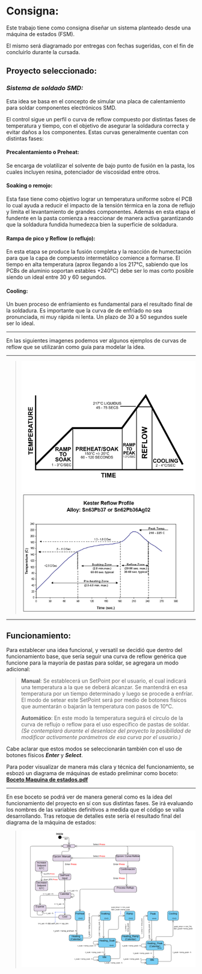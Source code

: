 # Consigna:

Este trabajo tiene como consigna diseñar un sistema planteado desde una máquina de estados (FSM).

El mismo será diagramado por entregas con fechas sugeridas, con el fin de concluirlo durante la cursada.

## Proyecto seleccionado:

### *Sistema de soldado SMD:*

Esta idea se basa en el concepto de simular una placa de   calentamiento para soldar componentes electrónicos SMD.

El control sigue un perfil o curva de reflow compuesto por distintas fases de temperatura y tiempo, con el objetivo de asegurar la soldadura correcta y evitar daños a los componentes. Estas curvas generalmente cuentan con distintas fases:

#### Precalentamiento o Preheat:
Se encarga de volatilizar el solvente de bajo punto de fusión en la pasta, los cuales incluyen resina, potenciador de viscosidad entre otros.

#### Soaking o remojo:
Esta fase tiene como objetivo lograr un temperatura uniforme sobre el PCB lo cual ayuda a reducir el impacto de la tensión térmica en la zona de reflujo y limita el levantamiento de grandes componentes. Además en esta etapa el fundente en la pasta comienza a reaccionar de manera activa garantizando que la soldadura fundida humedezca bien la superficie de soldadura.

#### Rampa de pico y Reflow (o reflujo):

En esta etapa se produce la fusión completa y la reacción de humectación para que la capa de compuesto intermetálico comience a formarse. El tiempo en alta temperatura (aprox llegando a los 217°C, sabiendo que los PCBs de aluminio soportan estables +240°C) debe ser lo mas corto posible siendo un ideal entre 30 y 60 segundos.

#### Cooling:
Un buen proceso de enfriamiento es fundamental para el resultado final de la soldadura. Es importante que la curva de de enfríado no sea pronunciada, ni muy rápida ni lenta. Un plazo de 30 a 50 segundos suele ser lo ideal. 

---

En las siguientes imagenes podemos ver algunos ejemplos de curvas de reflow que se utilizarán como guía para modelar la idea.

---

>![Curva_reflow_1](https://github.com/fraansalo/informatica_2/blob/main/images/800px-RSS_Components_of_a_Profile1.svg.png?raw=true)
>![Curva_reflow_2](https://github.com/fraansalo/informatica_2/blob/main/images/kester1.jpg?raw=true)

---


## Funcionamiento:

Para establecer una idea funcional, y versatil se decidió que dentro del funcionamiento base, que sería seguir una curva de reflow genérica que funcione para la mayoría de pastas para soldar, se agregara un modo adicional:

> **Manual**: Se establecerá un SetPoint por el usuario, el cual indicará una temperatura a la que se deberá alcanzar. Se mantendrá en esa temperatura por un tiempo determinado y luego se procede a enfríar. El modo de setear este SetPoint será por medio de botones fisicos que aumentarán o bajarán la temperatura con pasos de 10°C.
>
> **Automático**: En este modo la temperatura seguirá el circulo de la curva de reflujo o reflow para el uso específico de pastas de soldar. *(Se contemplará durante el desenlace del proyecto la posibilidad de modificar activamente parámetros de esa curva por el usuario.)*

Cabe aclarar que estos modos se seleccionarán también con el uso de botones físicos ***Enter*** y ***Select***.

Para poder visualizar de manera más clara y técnica del funcionamiento, se esbozó un diagrama de máquinas de estado preliminar como boceto:
[**Boceto Maquina de estados.pdf**](https://github.com/fraansalo/informatica_2/blob/5d98e0c3dc995769c6904ed7fd2d0cfd7a1fc2f3/tp2/state%20Machine%20TP2_250828_113235_250828_114103.pdf)

---

En ese boceto se podrá ver de manera general como es la idea del funcionamiento del proyecto en sí con sus distintas fases. Se irá evaluando los nombres de las variables definitivos a medida que el código se valla desarrollando. 
Tras retoque de detalles este sería el resultado final del diagrama de la máquina de estados:

>![diagrama_maquinaestados](https://github.com/fraansalo/informatica_2/blob/b4c3982caba6b040ab1e8da4ddf514fa8bb27a62/images/diagrama_terminado.png)







